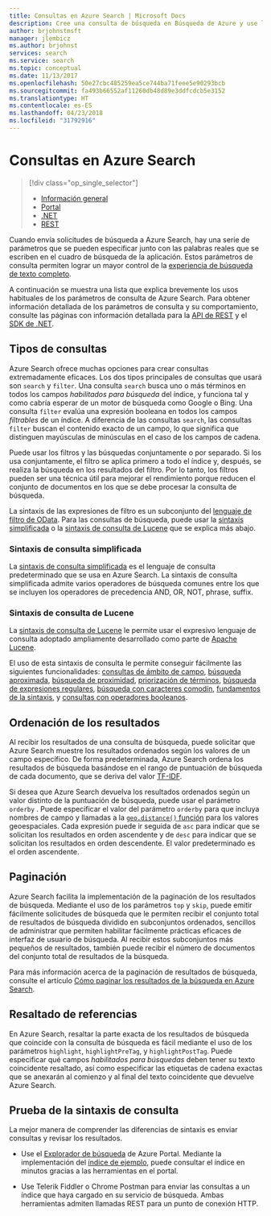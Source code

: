```yaml
---
title: Consultas en Azure Search | Microsoft Docs
description: Cree una consulta de búsqueda en Búsqueda de Azure y use los parámetros de búsqueda para filtrar y ordenar los resultados de búsqueda.
author: brjohnstmsft
manager: jlembicz
ms.author: brjohnst
services: search
ms.service: search
ms.topic: conceptual
ms.date: 11/13/2017
ms.openlocfilehash: 50e27cbc485259ea5ce744ba71feee5e90293bcb
ms.sourcegitcommit: fa493b66552af11260db48d89e3ddfcdcb5e3152
ms.translationtype: HT
ms.contentlocale: es-ES
ms.lasthandoff: 04/23/2018
ms.locfileid: "31792916"
---
```

# <a name="queries-in-azure-search"></a>Consultas en Azure Search
> [!div class="op_single_selector"]
> * [Información general](search-query-overview.md)
> * [Portal](search-explorer.md)
> * [.NET](search-query-dotnet.md)
> * [REST](search-query-rest-api.md)
> 
> 

Cuando envía solicitudes de búsqueda a Azure Search, hay una serie de parámetros que se pueden especificar junto con las palabras reales que se escriben en el cuadro de búsqueda de la aplicación. Estos parámetros de consulta permiten lograr un mayor control de la [experiencia de búsqueda de texto completo](search-lucene-query-architecture.md).

A continuación se muestra una lista que explica brevemente los usos habituales de los parámetros de consulta de Azure Search. Para obtener información detallada de los parámetros de consulta y su comportamiento, consulte las páginas con información detallada para la [API de REST](https://docs.microsoft.com/rest/api/searchservice/Search-Documents) y el [SDK de .NET](https://docs.microsoft.com/dotnet/api/microsoft.azure.search.models.searchparameters#microsoft_azure_search_models_searchparameters#properties_summary).

## <a name="types-of-queries"></a>Tipos de consultas
Azure Search ofrece muchas opciones para crear consultas extremadamente eficaces. Los dos tipos principales de consultas que usará son `search` y `filter`. Una consulta `search` busca uno o más términos en todos los campos *habilitados para búsqueda* del índice, y funciona tal y como cabría esperar de un motor de búsqueda como Google o Bing. Una consulta `filter` evalúa una expresión booleana en todos los campos *filtrables* de un índice. A diferencia de las consultas `search`, las consultas `filter` buscan el contenido exacto de un campo, lo que significa que distinguen mayúsculas de minúsculas en el caso de los campos de cadena.

Puede usar los filtros y las búsquedas conjuntamente o por separado. Si los usa conjuntamente, el filtro se aplica primero a todo el índice y, después, se realiza la búsqueda en los resultados del filtro. Por lo tanto, los filtros pueden ser una técnica útil para mejorar el rendimiento porque reducen el conjunto de documentos en los que se debe procesar la consulta de búsqueda.

La sintaxis de las expresiones de filtro es un subconjunto del [lenguaje de filtro de OData](https://docs.microsoft.com/rest/api/searchservice/OData-Expression-Syntax-for-Azure-Search). Para las consultas de búsqueda, puede usar la [sintaxis simplificada](https://docs.microsoft.com/rest/api/searchservice/Simple-query-syntax-in-Azure-Search) o la [sintaxis de consulta de Lucene](https://docs.microsoft.com/rest/api/searchservice/Lucene-query-syntax-in-Azure-Search) que se explica más abajo.

### <a name="simple-query-syntax"></a>Sintaxis de consulta simplificada
La [sintaxis de consulta simplificada](https://docs.microsoft.com/rest/api/searchservice/Simple-query-syntax-in-Azure-Search) es el lenguaje de consulta predeterminado que se usa en Azure Search. La sintaxis de consulta simplificada admite varios operadores de búsqueda comunes entre los que se incluyen los operadores de precedencia AND, OR, NOT, phrase, suffix.

### <a name="lucene-query-syntax"></a>Sintaxis de consulta de Lucene
La [sintaxis de consulta de Lucene](https://docs.microsoft.com/rest/api/searchservice/Lucene-query-syntax-in-Azure-Search) le permite usar el expresivo lenguaje de consulta adoptado ampliamente desarrollado como parte de [Apache Lucene](https://lucene.apache.org/core/4_10_2/queryparser/org/apache/lucene/queryparser/classic/package-summary.html).

El uso de esta sintaxis de consulta le permite conseguir fácilmente las siguientes funcionalidades: [consultas de ámbito de campo](https://docs.microsoft.com/rest/api/searchservice/Lucene-query-syntax-in-Azure-Search#bkmk_fields), [búsqueda aproximada](https://docs.microsoft.com/rest/api/searchservice/Lucene-query-syntax-in-Azure-Search#bkmk_fuzzy), [búsqueda de proximidad](https://docs.microsoft.com/rest/api/searchservice/Lucene-query-syntax-in-Azure-Search#bkmk_proximity), [priorización de términos](https://docs.microsoft.com/rest/api/searchservice/Lucene-query-syntax-in-Azure-Search#bkmk_termboost), [búsqueda de expresiones regulares](https://docs.microsoft.com/rest/api/searchservice/Lucene-query-syntax-in-Azure-Search#bkmk_regex), [búsqueda con caracteres comodín](https://docs.microsoft.com/rest/api/searchservice/Lucene-query-syntax-in-Azure-Search#bkmk_wildcard), [fundamentos de la sintaxis](https://docs.microsoft.com/rest/api/searchservice/Lucene-query-syntax-in-Azure-Search#bkmk_syntax), y [consultas con operadores booleanos](https://docs.microsoft.com/rest/api/searchservice/Lucene-query-syntax-in-Azure-Search#bkmk_boolean).

## <a name="ordering-results"></a>Ordenación de los resultados
Al recibir los resultados de una consulta de búsqueda, puede solicitar que Azure Search muestre los resultados ordenados según los valores de un campo específico. De forma predeterminada, Azure Search ordena los resultados de búsqueda basándose en el rango de puntuación de búsqueda de cada documento, que se deriva del valor [TF-IDF](https://en.wikipedia.org/wiki/Tf%E2%80%93idf).

Si desea que Azure Search devuelva los resultados ordenados según un valor distinto de la puntuación de búsqueda, puede usar el parámetro `orderby` . Puede especificar el valor del parámetro `orderby` para que incluya nombres de campo y llamadas a la [`geo.distance()` función](https://docs.microsoft.com/rest/api/searchservice/OData-Expression-Syntax-for-Azure-Search) para los valores geoespaciales. Cada expresión puede ir seguida de `asc` para indicar que se solicitan los resultados en orden ascendente y de `desc` para indicar que se solicitan los resultados en orden descendente. El valor predeterminado es el orden ascendente.

## <a name="paging"></a>Paginación
Azure Search facilita la implementación de la paginación de los resultados de búsqueda. Mediante el uso de los parámetros `top` y `skip`, puede emitir fácilmente solicitudes de búsqueda que le permiten recibir el conjunto total de resultados de búsqueda dividido en subconjuntos ordenados, sencillos de administrar que permiten habilitar fácilmente prácticas eficaces de interfaz de usuario de búsqueda. Al recibir estos subconjuntos más pequeños de resultados, también puede recibir el número de documentos del conjunto total de resultados de la búsqueda.

Para más información acerca de la paginación de resultados de búsqueda, consulte el artículo [Cómo paginar los resultados de la búsqueda en Azure Search](search-pagination-page-layout.md).

## <a name="hit-highlighting"></a>Resaltado de referencias
En Azure Search, resaltar la parte exacta de los resultados de búsqueda que coincide con la consulta de búsqueda es fácil mediante el uso de los parámetros `highlight`, `highlightPreTag`, y `highlightPostTag`. Puede especificar qué campos *habilitados para búsquedas* deben tener su texto coincidente resaltado, así como especificar las etiquetas de cadena exactas que se anexarán al comienzo y al final del texto coincidente que devuelve Azure Search.

## <a name="try-out-query-syntax"></a>Prueba de la sintaxis de consulta

La mejor manera de comprender las diferencias de sintaxis es enviar consultas y revisar los resultados.

+ Use el [Explorador de búsqueda](search-explorer.md) de Azure Portal. Mediante la implementación del [índice de ejemplo](search-get-started-portal.md), puede consultar el índice en minutos gracias a las herramientas en el portal.

+ Use Telerik Fiddler o Chrome Postman para enviar las consultas a un índice que haya cargado en su servicio de búsqueda. Ambas herramientas admiten llamadas REST para un punto de conexión HTTP. 